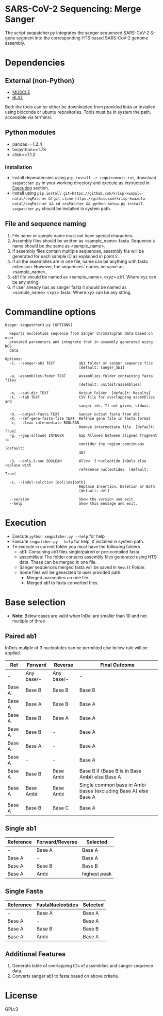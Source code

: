 # SARS-CoV-2 Sequencing: Merge Sanger

The script seqpatcher.py integrates the sanger sequenced SARS-CoV-2 S-gene segment into the corresponding HTS based SARS-CoV-2 genome assembly.

# Dependencies

## External (non-Python)

- [MUSCLE](https://www.drive5.com/muscle/downloads.htm)
- [BLAT](https://hgdownload.soe.ucsc.edu/admin/exe/)

Both the tools can be either be downloaded from provided links or installed using bioconda or ubuntu repositories. Tools must be in system the path, accessible via terminal.

## Python modules

- pandas==1.2.4
- biopython==1.78
- click==7.1.2

### installation

- Install dependencies using `pip install -r requirements.txt`, download `seqpatcher.py` in your working directory and execute as instructed in [Execution](#execution) section.
- Install using `pip install git+https://github.com/krisp-kwazulu-natal/seqPatcher` or `git clone https://github.com/krisp-kwazulu-natal/seqPatcher && cd seqPatcher && python setup.py install`. `seqpatcher.py` should be installed in system path.

## File and sequence naming

1. File name or sample name must not have special characters.
2. Assembly files should be written as <sample_name>.fasta. Sequence's name should be the same as <sample_name>.
3. If assembly files contain multiple sequences, assembly file will be generated for each sample ID as explained in point 2.
4. If all the assemblies are in one file, name can be anything with fasta extension. However, the sequences' names be same as <sample_name>.
5. ab1 file should be named as <sample_name>.\<xyz>.ab1. Where xyz can be any string.
6. If user already has as sanger fasta it should be named as <sample_name>.\<xyz>.fasta. Where xyz can be any string.

<a name='cmdoptions'>

# Commandline options

```
Usage: seqpatcher3.py [OPTIONS]

  Reports nucleotide sequence from Sanger chromatogram data based on user
  provided parameters and integrate that in assembly generated using NGS
  data

Options:
  -s, --sanger-ab1 TEXT           ab1 folder or sanger sequence file
                                  [default: sanger_ab1]

  -a, -assemblies-foder TEXT      Assemblies folder containing fasta files
                                  [default: unitest/assemblies]

  -o, --out-dir TEXT              Output Folder  [default: Results]
  -t, --tab TEXT                  CSV file for overlapping assemblies and
                                  sanger ids. If not given, stdout.

  -O, --output-fasta TEXT         Sanger output fasta from ab1
  -R, --ref-gene-fasta-file TEXT  Refence gene file in fasta format
  -c, --clean-intermediate BOOLEAN
                                  Remove intermediate file  [default: True]
  -g, --gap-allowed INTEGER       Gap Allowed between aligned fragment to
                                  consider the region continuous  [default:
                                  10]

  -3, --only-3-nuc BOOLEAN        Allow  3 nucleotide InDels else replace with
                                  reference nucleotides  [default: True]

  -x, --indel-selction [del|ins|both]
                                  Replace Insertion, Deletion or Both
                                  [default: del]

  --version                       Show the version and exit.
  --help                          Show this message and exit.
```

<a name="execution" />

# Execution

- Execute `python seqpatcher.py --help` for help
- Execute `seqpatcher.py --help` for help, if installed in system path.
- To execute in current folder you must have the following folders
  - ab1: Containing ab1 files single/paired or pre-compiled fasta.
  - assemblies: The folder contains assembly files generated using HTS data. These can be merged in one file.
  - Sanger sequences merged fasta will be saved in `Result` Folder.
  - Some files will be generated to user provided path.
    - Merged assemblies on one file.
    - Merged ab1 to fasta converted files.

# Base selection

- **Note**: Below cases are valid when InDel are smaller than 10 and not multiple of three

## Paired ab1

InDels muliple of 3 nucleotides can be permitted else below rule will be applied.

| Ref    | Forward    | Reverse    | Final Outcome                                                   |
| ------ | ---------- | ---------- | --------------------------------------------------------------- |
| -      | Any base/- | Any base/- | -                                                               |
| Base A | Base B     | Base B     | Base B                                                          |
| Base A | Base A     | Base B     | Base A                                                          |
| Base A | Base B     | Base A     | Base A                                                          |
| Base A | Base B     | -          | Base A                                                          |
| Base A | Base A     | -          | Base A                                                          |
| Base A | -          | -          | Base A                                                          |
| Base A | Base B     | Base Ambi  | Base B if (Base B is in Base Ambi) else Base A                  |
| Base A | Base Ambi  | Base Ambi  | Single common base in Ambi bases (excluding Base A) else Base A |
| Base A | Base B     | Base C     | Base A                                                          |

## Single ab1

| Reference | Forward/Reverse | Selected     |
| --------- | --------------- | ------------ |
| -         | Base A          | Base A       |
| Base A    | -               | Base A       |
| Base A    | Base B          | Base B       |
| Base A    | Ambi            | highest peak |

## Single Fasta

| Reference | FastaNucleotides | Selected |
| --------- | ---------------- | -------- |
| -         | Base A           | Base A   |
| Base A    | -                | Base A   |
| Base A    | Base B           | Base B   |
| Base A    | Ambi             | Base A   |

## Additional Features

1. Generate table of overlapping IDs of assemblies and sanger sequence data.
2. Converts sanger ab1 to fasta based on above criteria.

# License

GPLv3
